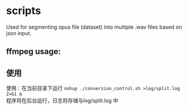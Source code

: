# scripts 
Used for segmenting opus file (dataset) into multiple .wav files based on json input.


## ffmpeg usage: 



## 使用
使用：在当前目录下运行 `nohup ./conversion_control.sh >log/split.log 2>&1 &` <br>
程序将在后台运行，日志将存储与log/split.log 中